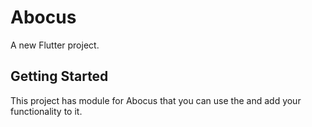 # Abocus

A new Flutter project.

## Getting Started

This project has module for Abocus that you can use the and add your functionality to it.


